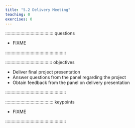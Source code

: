 ```yaml
---
title: "5.2 Delivery Meeting"
teaching: 0
exercises: 0
---
```


:::::::::::::::::::::::::::::::::::::: questions 

- FIXME

::::::::::::::::::::::::::::::::::::::::::::::::

::::::::::::::::::::::::::::::::::::: objectives

- Deliver final project presentation
- Answer questions from the panel regarding the project
- Obtain feedback from the panel on delivery presentation

::::::::::::::::::::::::::::::::::::::::::::::::

:::::::::::::::::::::::::::::::::::::: keypoints

- FIXME

::::::::::::::::::::::::::::::::::::::::::::::::